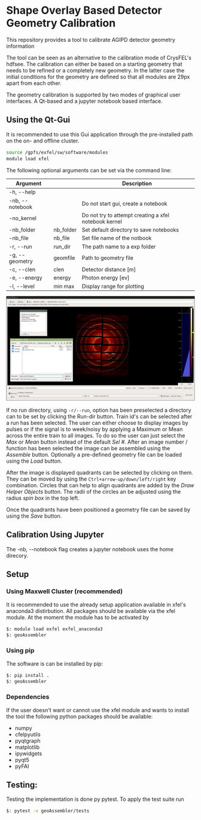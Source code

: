 # Shape Overlay Based Detector Geometry Calibration

This repository provides a tool to calibrate AGIPD detector geometry information

The tool can be seen as an alternative to the calibration mode of CrysFEL's
hdfsee. The calibration can either be based on a starting geometry that needs
to be refined or a completely new geometry. In the latter case the initial
conditions for the geometry are defined so that all modules are
29px apart from each other.

The geometry calibration is supported by two modes of graphical user interfaces.
A Qt-based and a jupyter notebook based interface.

## Using the Qt-Gui
It is recommended to use this Gui application through the pre-installed path
on the on- and offline cluster.

```bash
source /gpfs/exfel/sw/software/modules
module load xfel
```
The following optional arguments can be set via the command line:

| Argument         |            | Description                                          |
|------------------|------------|------------------------------------------------------|
|  -h, --help |    |            |                                                      |
|  -nb, --notebook |            | Do not start gui, create a notebook                  |
| -no_kernel       |            | Do not try to attempt creating a xfel notebook kernel|
| -nb_folder       |  nb_folder | Set default directory to save notebooks              |
| -nb_file         |  nb_file   | Set file name of the notbook                         |
|  -r, --run       |  run_dir   | The path name to a exp folder                        |
|  -g, --geometry  |  geomfile  | Path to geometry file                                |
|  -c, --clen      |  clen      |  Detector distance [m]                               |
|  -e, --energy    |  energy    | Photon energy [ev]                                   |
|  -l, --level     |  min max   | Display range for plotting                           |

![Screenshot](docs/.screenshot.png)

If no run directory, using ```-r/--run```, option has been preselected a
directory can to be set by clicking the Run-dir button. Train id's can be
selected after a run has been selected. The user can either choose to display
images by pulses or if the signal is to week/noisy by applying a Maximum or
Mean across the entire train to all images.
To do so the user can just select the *Max* or *Mean* button
instead of the default  *Sel #*. After an image number / function has been
selected the image can be assembled using the *Assemble* button.
Optionally a pre-defined geometry file can be loaded using the *Load* button.

After the image is displayed quadrants can be selected by clicking on them.
They can be moved by using the ```Ctrl+arrow-up/down/left/right```
key combination. Circles that can help to align quadrants are added
by the *Draw Helper Objects* button. The radii of the circles an be adjusted
using the radius *spin box* in the top left.

Once the quadrants have been positioned a geometry file can be saved by
using the *Save* button.

## Calibration Using Jupyter
The -nb, --notebook flag creates a jupyter notebook uses the home direcory.

## Setup

### Using Maxwell Cluster (recommended)
It is recommended to use the already setup application available in xfel's
anaconda3 distirbution.
All packages should be available via the xfel module. At the moment
the module has to be activated by
```bash
$: module load exfel exfel_anaconda3
$: geoAssembler
```

### Using pip
The software is can be installed by pip:
```bash
$: pip install .
$: geoAssembler
```

### Dependencies
If the user doesn't want or cannot use the xfel module and wants to install the
tool the following python packages should be available:
 - numpy
 - cfelpyutils
 - pyqtgraph
 - matplotlib
 - ipywidgets
 - pyqt5
 - pyFAI


## Testing:
Testing the implementation is done py pytest. To apply the test suite run

```bash
$: pytest -v geoAssembler/tests
```
